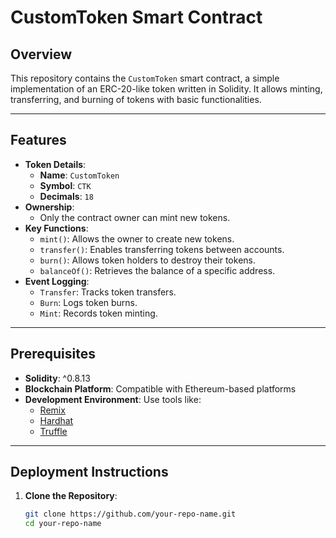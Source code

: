 # CustomToken Smart Contract

## Overview
This repository contains the `CustomToken` smart contract, a simple implementation of an ERC-20-like token written in Solidity. It allows minting, transferring, and burning of tokens with basic functionalities.

---

## Features

- **Token Details**:
  - **Name**: `CustomToken`
  - **Symbol**: `CTK`
  - **Decimals**: `18`
- **Ownership**:
  - Only the contract owner can mint new tokens.
- **Key Functions**:
  - `mint()`: Allows the owner to create new tokens.
  - `transfer()`: Enables transferring tokens between accounts.
  - `burn()`: Allows token holders to destroy their tokens.
  - `balanceOf()`: Retrieves the balance of a specific address.
- **Event Logging**:
  - `Transfer`: Tracks token transfers.
  - `Burn`: Logs token burns.
  - `Mint`: Records token minting.

---

## Prerequisites

- **Solidity**: ^0.8.13
- **Blockchain Platform**: Compatible with Ethereum-based platforms
- **Development Environment**: Use tools like:
  - [Remix](https://remix.ethereum.org/)
  - [Hardhat](https://hardhat.org/)
  - [Truffle](https://www.trufflesuite.com/)

---

## Deployment Instructions

1. **Clone the Repository**:
   ```bash
   git clone https://github.com/your-repo-name.git
   cd your-repo-name
